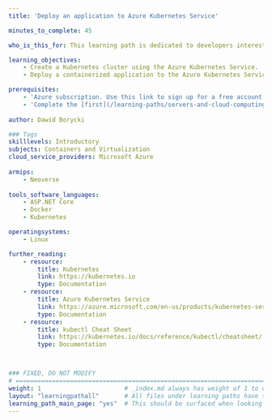 ```yaml
---
title: 'Deploy an application to Azure Kubernetes Service'

minutes_to_complete: 45

who_is_this_for: This learning path is dedicated to developers interested in learning how to deploy applications to the Azure Kubernetes Cluster powered by arm64-based virtual machines.

learning_objectives: 
    - Create a Kubernetes cluster using the Azure Kubernetes Service.
    - Deploy a containerized application to the Azure Kubernetes Service.

prerequisites:
    - 'Azure subscription. Use this link to sign up for a free account: https://azure.microsoft.com/en-us/free/.'
    - 'Complete the [first](/learning-paths/servers-and-cloud-computing/from-iot-to-the-cloud-part1) and [second](/learning-paths/servers-and-cloud-computing/from-iot-to-the-cloud-part2) learning paths of this series.'
  
author: Dawid Borycki

### Tags
skilllevels: Introductory
subjects: Containers and Virtualization
cloud_service_providers: Microsoft Azure
    
armips:
    - Neoverse
    
tools_software_languages:
    - ASP.NET Core    
    - Docker
    - Kubernetes

operatingsystems:
    - Linux

further_reading:
    - resource:
        title: Kubernetes
        link: https://kubernetes.io
        type: Documentation
    - resource:
        title: Azure Kubernetes Service
        link: https://azure.microsoft.com/en-us/products/kubernetes-service#overview
        type: Documentation
    - resource:
        title: kubectl Cheat Sheet
        link: https://kubernetes.io/docs/reference/kubectl/cheatsheet/
        type: Documentation



### FIXED, DO NOT MODIFY
# ================================================================================
weight: 1                       # _index.md always has weight of 1 to order correctly
layout: "learningpathall"       # All files under learning paths have this same wrapper
learning_path_main_page: "yes"  # This should be surfaced when looking for related content. Only set for _index.md of learning path content.
---
```

